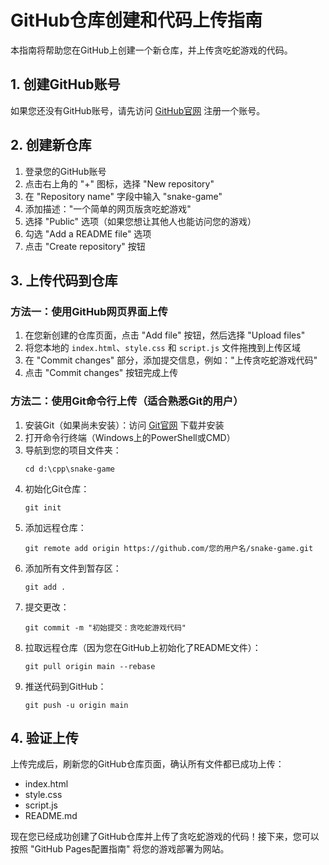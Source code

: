 # GitHub仓库创建和代码上传指南

本指南将帮助您在GitHub上创建一个新仓库，并上传贪吃蛇游戏的代码。

## 1. 创建GitHub账号

如果您还没有GitHub账号，请先访问 [GitHub官网](https://github.com) 注册一个账号。

## 2. 创建新仓库

1. 登录您的GitHub账号
2. 点击右上角的 "+" 图标，选择 "New repository"
3. 在 "Repository name" 字段中输入 "snake-game"
4. 添加描述："一个简单的网页版贪吃蛇游戏"
5. 选择 "Public" 选项（如果您想让其他人也能访问您的游戏）
6. 勾选 "Add a README file" 选项
7. 点击 "Create repository" 按钮

## 3. 上传代码到仓库

### 方法一：使用GitHub网页界面上传

1. 在您新创建的仓库页面，点击 "Add file" 按钮，然后选择 "Upload files"
2. 将您本地的 `index.html`、`style.css` 和 `script.js` 文件拖拽到上传区域
3. 在 "Commit changes" 部分，添加提交信息，例如："上传贪吃蛇游戏代码"
4. 点击 "Commit changes" 按钮完成上传

### 方法二：使用Git命令行上传（适合熟悉Git的用户）

1. 安装Git（如果尚未安装）：访问 [Git官网](https://git-scm.com/) 下载并安装
2. 打开命令行终端（Windows上的PowerShell或CMD）
3. 导航到您的项目文件夹：
   ```
   cd d:\cpp\snake-game
   ```
4. 初始化Git仓库：
   ```
   git init
   ```
5. 添加远程仓库：
   ```
   git remote add origin https://github.com/您的用户名/snake-game.git
   ```
6. 添加所有文件到暂存区：
   ```
   git add .
   ```
7. 提交更改：
   ```
   git commit -m "初始提交：贪吃蛇游戏代码"
   ```
8. 拉取远程仓库（因为您在GitHub上初始化了README文件）：
   ```
   git pull origin main --rebase
   ```
9. 推送代码到GitHub：
   ```
   git push -u origin main
   ```

## 4. 验证上传

上传完成后，刷新您的GitHub仓库页面，确认所有文件都已成功上传：
- index.html
- style.css
- script.js
- README.md

现在您已经成功创建了GitHub仓库并上传了贪吃蛇游戏的代码！接下来，您可以按照 "GitHub Pages配置指南" 将您的游戏部署为网站。